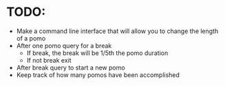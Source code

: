 # TODO:
* Make a command line interface that will allow you to change the length of a pomo
* After one pomo query for a break
  * If break, the break will be 1/5th the pomo duration
  * If not break exit
* After break query to start a new pomo
* Keep track of how many pomos have been accomplished